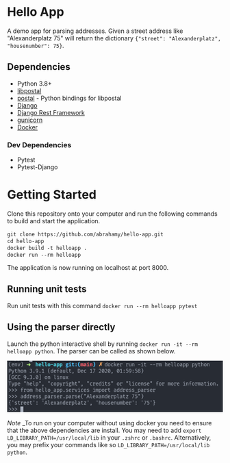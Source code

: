 # Hello App

A demo app for parsing addresses. Given a street address like "Alexanderplatz 75" will return the
dictionary `{"street": "Alexanderplatz", "housenumber": 75}`.

## Dependencies

- Python 3.8+
- [libpostal](https://github.com/openvenues/libpostal)
- [postal](https://github.com/openvenues/pypostal) - Python bindings for libpostal
- [Django](https://www.djangoproject.com/)
- [Django Rest Framework](https://www.django-rest-framework.org/)
- [gunicorn](https://gunicorn.org/)
- [Docker](https://www.docker.com/)

### Dev Dependencies

- Pytest
- Pytest-Django

# Getting Started

Clone this repository onto your computer and run the following commands to build and start the application.

```
git clone https://github.com/abrahamy/hello-app.git
cd hello-app
docker build -t helloapp .
docker run --rm helloapp
```

The application is now running on localhost at port 8000.

## Running unit tests

Run unit tests with this command `docker run --rm helloapp pytest`

## Using the parser directly

Launch the python interactive shell by running `docker run -it --rm helloapp python`. The parser can be called as shown below.

![Usage](https://github.com/abrahamy/hello-app/blob/main/example.png?raw=true)

_Note_
\_To run on your computer without using docker you need to ensure that the above dependencies are install. You may need to
add `export LD_LIBRARY_PATH=/usr/local/lib` in your `.zshrc` or `.bashrc`. Alternatively, you may prefix your commands like
so `LD_LIBRARY_PATH=/usr/local/lib python`.
